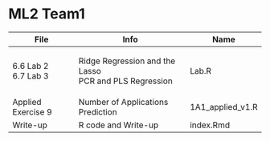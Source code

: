 # ML2 Team1
| File                          | Info                                                            | Name
| ----------------------------- | --------------------------------------------------------------- | --------------
| <p>6.6 Lab 2<br>6.7 Lab 3</p> | <p>Ridge Regression and the Lasso<br>PCR and PLS Regression</p> | Lab.R
| Applied Exercise 9            | Number of Applications Prediction                               | 1A1_applied_v1.R
| Write-up                      | R code and Write-up                                             | index.Rmd
